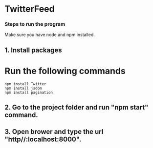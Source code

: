 # TwitterFeed

### Steps to run the program

Make sure you have node and npm installed.

## 1. Install packages
  # Run the following commands
    npm install Twitter
    npm install jsdom
    npm install pagination
    
## 2. Go to the project folder and run "npm start" command.

## 3. Open brower and type the url "http//:localhost:8000".



    
